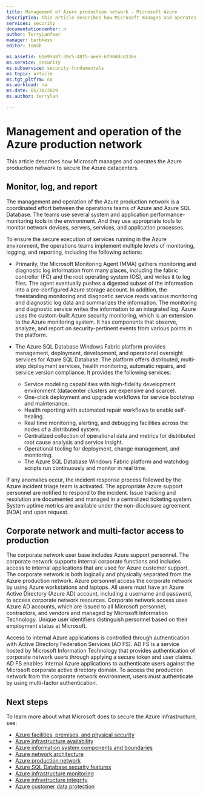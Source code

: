 ```yaml
---
title: Management of Azure production network - Microsoft Azure
description: This article describes how Microsoft manages and operates the Azure production network to secure the Azure datacenters.
services: security
documentationcenter: n
author: TerryLanfear
manager: barbkess
editor: TomSh

ms.assetid: 61e95a87-39c5-48f5-aee6-6f90ddcd336e
ms.service: security
ms.subservice: security-fundamentals
ms.topic: article
ms.tgt_pltfrm: na
ms.workload: na
ms.date: 05/30/2019
ms.author: terrylan

---
```


# Management and operation of the Azure production network    
This article describes how Microsoft manages and operates the Azure production network to secure the Azure datacenters.

## Monitor, log, and report

The management and operation of the Azure production network is a coordinated effort between the operations teams of Azure and Azure SQL Database. The teams use several system and application performance-monitoring tools in the environment. And they use appropriate tools to monitor network devices, servers, services, and application processes.

To ensure the secure execution of services running in the Azure environment, the operations teams implement multiple levels of monitoring, logging, and reporting, including the following actions:

- Primarily, the Microsoft Monitoring Agent (MMA) gathers monitoring and diagnostic log information from many places, including the fabric controller (FC) and the root operating system (OS), and writes it to log files. The agent eventually pushes a digested subset of the information into a pre-configured Azure storage account. In addition, the freestanding  monitoring and diagnostic service reads various monitoring and diagnostic log data and summarizes the information. The monitoring and diagnostic service writes the information to an integrated log. Azure uses the custom-built Azure security monitoring, which is an extension to the Azure monitoring system. It has components that observe, analyze, and report on security-pertinent events from various points in the platform.

- The Azure SQL Database Windows Fabric platform provides management, deployment, development, and operational oversight services for Azure SQL Database. The platform offers distributed, multi-step deployment services, health monitoring, automatic repairs, and service version compliance. It provides the following services:

   - Service modeling capabilities with high-fidelity development environment (datacenter clusters are expensive and scarce).
   - One-click deployment and upgrade workflows for service bootstrap and maintenance.
   - Health reporting with automated repair workflows to enable self-healing.
   - Real time monitoring, alerting, and debugging facilities across the nodes of a distributed system.
   - Centralized collection of operational data and metrics for distributed root cause analysis and service insight.
   - Operational tooling for deployment, change management, and monitoring.
   - The Azure SQL Database Windows Fabric platform and watchdog scripts run continuously and monitor in real time.

If any anomalies occur, the incident response process followed by the Azure incident triage team is activated. The appropriate Azure support personnel are notified to respond to the incident. Issue tracking and resolution are documented and managed in a centralized ticketing system. System uptime metrics are available under the non-disclosure agreement (NDA) and upon request.

## Corporate network and multi-factor access to production
The corporate network user base includes Azure support personnel. The corporate network supports internal corporate functions and includes access to internal applications that are used for Azure customer support. The corporate network is both logically and physically separated from the Azure production network. Azure personnel access the corporate network by using Azure workstations and laptops. All users must have an Azure Active Directory (Azure AD) account, including a username and password, to access corporate network resources. Corporate network access uses Azure AD accounts, which are issued to all Microsoft personnel, contractors, and vendors and managed by Microsoft Information Technology. Unique user identifiers distinguish personnel based on their employment status at Microsoft.

Access to internal Azure applications is controlled through authentication with Active Directory Federation Services (AD FS). AD FS is a service hosted by Microsoft Information Technology that provides authentication of corporate network users through applying a secure token and user claims. AD FS enables internal Azure applications to authenticate users against the Microsoft corporate active directory domain. To access the production network from the corporate network environment, users must authenticate by using multi-factor authentication.

## Next steps
To learn more about what Microsoft does to secure the Azure infrastructure, see:

- [Azure facilities, premises, and physical security](physical-security.md)
- [Azure infrastructure availability](infrastructure-availability.md)
- [Azure information system components and boundaries](infrastructure-components.md)
- [Azure network architecture](infrastructure-network.md)
- [Azure production network](production-network.md)
- [Azure SQL Database security features](infrastructure-sql.md)
- [Azure infrastructure monitoring](infrastructure-monitoring.md)
- [Azure infrastructure integrity](infrastructure-integrity.md)
- [Azure customer data protection](protection-customer-data.md)
